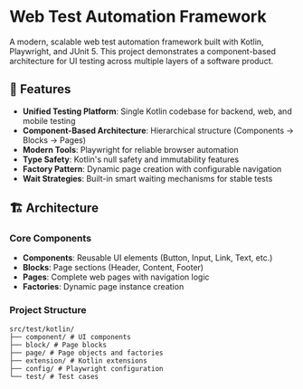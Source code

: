 # Web Test Automation Framework

A modern, scalable web test automation framework built with Kotlin, Playwright, and JUnit 5. This project demonstrates a component-based architecture for UI testing across multiple layers of a software product.

## 🚀 Features

- **Unified Testing Platform**: Single Kotlin codebase for backend, web, and mobile testing
- **Component-Based Architecture**: Hierarchical structure (Components → Blocks → Pages)
- **Modern Tools**: Playwright for reliable browser automation
- **Type Safety**: Kotlin's null safety and immutability features
- **Factory Pattern**: Dynamic page creation with configurable navigation
- **Wait Strategies**: Built-in smart waiting mechanisms for stable tests

## 🏗️ Architecture

### Core Components
- **Components**: Reusable UI elements (Button, Input, Link, Text, etc.)
- **Blocks**: Page sections (Header, Content, Footer)
- **Pages**: Complete web pages with navigation logic
- **Factories**: Dynamic page instance creation

### Project Structure

    src/test/kotlin/  
    ├── component/ # UI components  
    ├── block/ # Page blocks  
    ├── page/ # Page objects and factories  
    ├── extension/ # Kotlin extensions  
    ├── config/ # Playwright configuration  
    └── test/ # Test cases  